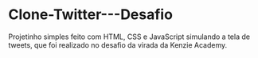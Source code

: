 # Clone-Twitter---Desafio

<p> Projetinho simples feito com HTML, CSS e JavaScript simulando a tela de tweets, que foi realizado no desafio da virada da Kenzie Academy. </p>
